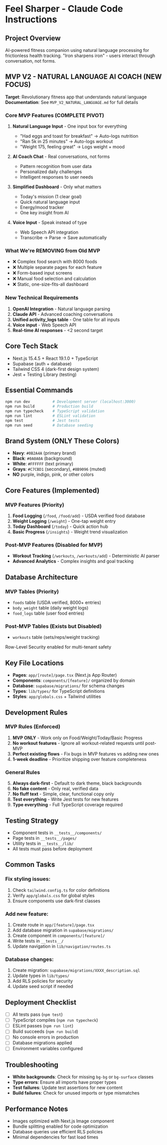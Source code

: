# Feel Sharper - Claude Code Instructions

## Project Overview
AI-powered fitness companion using natural language processing for frictionless health tracking. "Iron sharpens iron" - users interact through conversation, not forms.

## MVP V2 - NATURAL LANGUAGE AI COACH (NEW FOCUS)
**Target**: Revolutionary fitness app that understands natural language
**Documentation**: See `MVP_V2_NATURAL_LANGUAGE.md` for full details

### Core MVP Features (COMPLETE PIVOT)
1. **Natural Language Input** - One input box for everything
   - "Had eggs and toast for breakfast" → Auto-logs nutrition
   - "Ran 5k in 25 minutes" → Auto-logs workout
   - "Weight 175, feeling great" → Logs weight + mood
   
2. **AI Coach Chat** - Real conversations, not forms
   - Pattern recognition from user data
   - Personalized daily challenges
   - Intelligent responses to user needs
   
3. **Simplified Dashboard** - Only what matters
   - Today's mission (1 clear goal)
   - Quick natural language input
   - Energy/mood tracker
   - One key insight from AI

4. **Voice Input** - Speak instead of type
   - Web Speech API integration
   - Transcribe → Parse → Save automatically

### What We're REMOVING from Old MVP
- ❌ Complex food search with 8000 foods
- ❌ Multiple separate pages for each feature
- ❌ Form-based input screens
- ❌ Manual food selection and calculation
- ❌ Static, one-size-fits-all dashboard

### New Technical Requirements
1. **OpenAI Integration** - Natural language parsing
2. **Claude API** - Advanced coaching conversations
3. **Unified activity_logs table** - One table for all inputs
4. **Voice input** - Web Speech API
5. **Real-time AI responses** - <2 second target

## Core Tech Stack
- Next.js 15.4.5 + React 19.1.0 + TypeScript
- Supabase (auth + database)
- Tailwind CSS 4 (dark-first design system)
- Jest + Testing Library (testing)

## Essential Commands
```bash
npm run dev          # Development server (localhost:3000)
npm run build        # Production build
npm run typecheck    # TypeScript validation
npm run lint         # ESLint validation
npm test             # Jest tests
npm run seed         # Database seeding
```

## Brand System (ONLY These Colors)
- **Navy**: `#0B2A4A` (primary brand)
- **Black**: `#0A0A0A` (background)
- **White**: `#FFFFFF` (text primary)
- **Grays**: `#C7CBD1` (secondary), `#8B9096` (muted)
- **NO** purple, indigo, pink, or other colors

## Core Features (Implemented)
### MVP Features (Priority)
1. **Food Logging** (`/food`, `/food/add`) - USDA verified food database
2. **Weight Logging** (`/weight`) - One-tap weight entry
3. **Today Dashboard** (`/today`) - Quick action hub
4. **Basic Progress** (`/insights`) - Weight trend visualization

### Post-MVP Features (Disabled for MVP)
- **Workout Tracking** (`/workouts`, `/workouts/add`) - Deterministic AI parser
- **Advanced Analytics** - Complex insights and goal tracking

## Database Architecture
### MVP Tables (Priority)
- `foods` table (USDA verified, 8000+ entries)
- `body_weight` table (daily weight logs)
- `food_logs` table (user food entries)

### Post-MVP Tables (Exists but Disabled)
- `workouts` table (sets/reps/weight tracking)

Row-Level Security enabled for multi-tenant safety

## Key File Locations
- **Pages**: `app/[route]/page.tsx` (Next.js App Router)
- **Components**: `components/[feature]/` organized by domain
- **Database**: `supabase/migrations/` for schema changes
- **Types**: `lib/types/` for TypeScript definitions
- **Styles**: `app/globals.css` + Tailwind utilities

## Development Rules
### MVP Rules (Enforced)
1. **MVP ONLY** - Work only on Food/Weight/Today/Basic Progress
2. **No workout features** - Ignore all workout-related requests until post-MVP
3. **Perfect existing flows** - Fix bugs in MVP features vs adding new ones
4. **1-week deadline** - Prioritize shipping over feature completeness

### General Rules
5. **Always dark-first** - Default to dark theme, black backgrounds
6. **No fake content** - Only real, verified data
7. **No fluff text** - Simple, clear, functional copy only
8. **Test everything** - Write Jest tests for new features
9. **Type everything** - Full TypeScript coverage required

## Testing Strategy
- Component tests in `__tests__/components/`
- Page tests in `__tests__/pages/`
- Utility tests in `__tests__/lib/`
- All tests must pass before deployment

## Common Tasks
### Fix styling issues:
1. Check `tailwind.config.ts` for color definitions
2. Verify `app/globals.css` for global styles
3. Ensure components use dark-first classes

### Add new feature:
1. Create route in `app/[feature]/page.tsx`
2. Add database migration in `supabase/migrations/`
3. Create component in `components/[feature]/`
4. Write tests in `__tests__/`
5. Update navigation in `lib/navigation/routes.ts`

### Database changes:
1. Create migration: `supabase/migrations/XXXX_description.sql`
2. Update types in `lib/types/`
3. Add RLS policies for security
4. Update seed script if needed

## Deployment Checklist
- [ ] All tests pass (`npm test`)
- [ ] TypeScript compiles (`npm run typecheck`)
- [ ] ESLint passes (`npm run lint`)
- [ ] Build succeeds (`npm run build`)
- [ ] No console errors in production
- [ ] Database migrations applied
- [ ] Environment variables configured

## Troubleshooting
- **White backgrounds**: Check for missing `bg-bg` or `bg-surface` classes
- **Type errors**: Ensure all imports have proper types
- **Test failures**: Update test assertions for new content
- **Build failures**: Check for unused imports or type mismatches

## Performance Notes
- Images optimized with Next.js Image component
- Bundle splitting enabled for code optimization
- Database queries use efficient RLS policies
- Minimal dependencies for fast load times